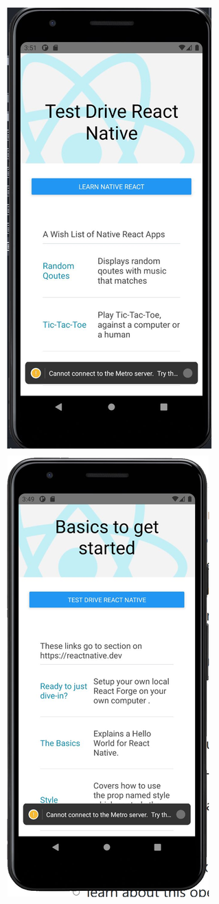 ![Start Screen - Android](./StartScreen-simulatorAVD.JPG?medium)

![Welcome to React Native](./WelcomeScreen-simulatorAVD.JPG?medium)
